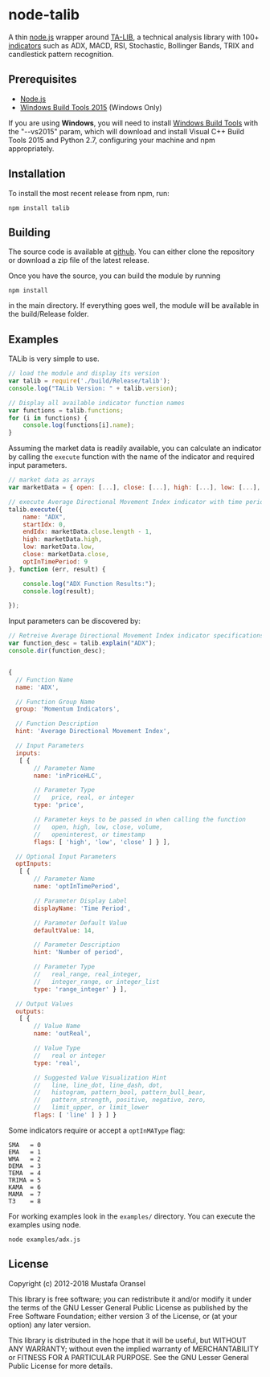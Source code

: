 # node-talib

A thin [node.js](http://nodejs.org) wrapper around [TA-LIB](http://ta-lib.org/), a technical analysis library with 100+ [indicators](http://ta-lib.org/function.html) such as ADX, MACD, RSI, Stochastic, Bollinger Bands, TRIX and candlestick pattern recognition.

## Prerequisites

* [Node.js](http://nodejs.org/)
* [Windows Build Tools 2015](https://www.npmjs.com/package/windows-build-tools) (Windows Only)

If you are using __Windows__, you will need to install [Windows Build Tools](https://www.npmjs.com/package/windows-build-tools) with the "--vs2015" param, which will download and install Visual C++ Build Tools 2015 and Python 2.7, configuring your machine and npm appropriately.

## Installation

To install the most recent release from npm, run:

    npm install talib

## Building

The source code is available at [github](http://github.com/oransel/node-talib). You can either clone the repository or download a zip file of the latest release.

Once you have the source, you can build the module by running

	npm install

in the main directory. If everything goes well, the module will be available in the build/Release folder.

## Examples

TALib is very simple to use.

``` js
// load the module and display its version
var talib = require('./build/Release/talib');
console.log("TALib Version: " + talib.version);

// Display all available indicator function names
var functions = talib.functions;
for (i in functions) {
	console.log(functions[i].name);
}
```

Assuming the market data is readily available, you can calculate an indicator by calling the `execute` function with the name of the indicator and required input parameters.

``` js
// market data as arrays
var marketData = { open: [...], close: [...], high: [...], low: [...], volume: [...] };

// execute Average Directional Movement Index indicator with time period 9
talib.execute({
    name: "ADX",
    startIdx: 0,
    endIdx: marketData.close.length - 1,
    high: marketData.high,
    low: marketData.low,
    close: marketData.close,
    optInTimePeriod: 9
}, function (err, result) {

    console.log("ADX Function Results:");
    console.log(result);

});
```

Input parameters can be discovered by:

``` js
// Retreive Average Directional Movement Index indicator specifications
var function_desc = talib.explain("ADX");
console.dir(function_desc);


{
  // Function Name
  name: 'ADX',

  // Function Group Name
  group: 'Momentum Indicators',

  // Function Description
  hint: 'Average Directional Movement Index',

  // Input Parameters
  inputs:
   [ {
       // Parameter Name
       name: 'inPriceHLC',

       // Parameter Type
       //   price, real, or integer
       type: 'price',

       // Parameter keys to be passed in when calling the function
       //   open, high, low, close, volume,
       //   openinterest, or timestamp
       flags: [ 'high', 'low', 'close' ] } ],

  // Optional Input Parameters
  optInputs:
   [ {
       // Parameter Name
       name: 'optInTimePeriod',

       // Parameter Display Label
       displayName: 'Time Period',

       // Parameter Default Value
       defaultValue: 14,

       // Parameter Description
       hint: 'Number of period',

       // Parameter Type
       //   real_range, real_integer,
       //   integer_range, or integer_list
       type: 'range_integer' } ],

  // Output Values
  outputs:
   [ {
       // Value Name
       name: 'outReal',

       // Value Type
       //   real or integer
       type: 'real',

       // Suggested Value Visualization Hint
       //   line, line_dot, line_dash, dot,
       //   histogram, pattern_bool, pattern_bull_bear,
       //   pattern_strength, positive, negative, zero,
       //   limit_upper, or limit_lower
       flags: [ 'line' ] } ] }
```

Some indicators require or accept a `optInMAType` flag:

```
SMA   = 0
EMA   = 1
WMA   = 2
DEMA  = 3
TEMA  = 4
TRIMA = 5
KAMA  = 6
MAMA  = 7
T3    = 8
```

For working examples look in the `examples/` directory. You can execute the examples using node.

	node examples/adx.js

## License

Copyright (c) 2012-2018 Mustafa Oransel

This library is free software; you can redistribute it and/or
modify it under the terms of the GNU Lesser General Public
License as published by the Free Software Foundation; either
version 3 of the License, or (at your option) any later version.

This library is distributed in the hope that it will be useful,
but WITHOUT ANY WARRANTY; without even the implied warranty of
MERCHANTABILITY or FITNESS FOR A PARTICULAR PURPOSE. See the GNU
Lesser General Public License for more details.
